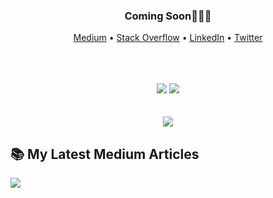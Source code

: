<div align="center">
  <h3>Coming Soon🤘🏻🔥</h3>
  <p align="center">
    <a target="_blank" href="https://medium.com/@omidnikrah">Medium</a> •
    <a target="_blank" href="https://stackoverflow.com/users/6558042/omid-nikrah">Stack Overflow</a> •
    <a target="_blank" href="https://www.linkedin.com/in/omidnikrah/">LinkedIn</a> •
    <a target="_blank" href="https://twitter.com/omidnikrah">Twitter</a>
  </p>
  <br />
  <br />
  <br />
  <img src="https://github-readme-stats.vercel.app/api?username=omidnikrah&show_icons=true&line_height=45&theme=dracula&include_all_commits=true" />
  <img src="https://github-readme-stackoverflow.vercel.app/?userID=6558042&theme=dark" />
  <br />
  <br />
  <br />
  <a href="https://github.com/omidnikrah/profile-activity-generator">
    <img src="https://raw.githubusercontent.com/omidnikrah/omidnikrah/master/activity-profile.png" />
  </a>
</div>

## 📚 My Latest Medium Articles

<a href="https://medium.com/@omidnikrah">
  <img src="https://github-readme-medium.vercel.app/?username=omidnikrah&limit=2" />
</a>
